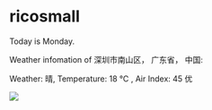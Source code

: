 # ricosmall

Today is Monday.

Weather infomation of 深圳市南山区， 广东省， 中国: 

Weather: 晴, Temperature: 18 ℃ , Air Index: 45 优

<img src="https://github-readme-stats.vercel.app/api?username=ricosmall&show_icons=true" />
